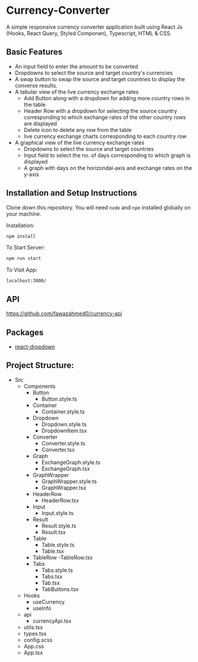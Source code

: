 # Currency-Converter

A simple responsive currency converter application  built using React Js (Hooks, React Query, Styled Componen), Typescript, HTML & CSS. 

## Basic Features
 - An input field to enter the amount to be converted
 - Dropdowns to select the source and target country's currencies
 - A swap button to swap the source and target countries to display the converse results.
 - A tabular view of the live currency exchange rates
   - Add Button along with a dropdown for adding more country rows in the table
   - Header Row with a dropdown for selecting the source country corresponding to which exchange rates of the other country rows are displayed
   - Delete icon to delete any row from the table
   - live currency exchange charts corresponding to each country row
 - A graphical view of the live currency exchange rates
   - Dropdowns to select the source and target countries
   - Input field to select the no. of days corresponding to which graph is displayed
   - A graph with days on the horizondal-axis and exchange rates on the y-axis
## Installation and Setup Instructions

Clone down this repository. You will need `node` and `npm` installed globally on your machine.  

Installation:

```bash
npm install
```

To Start Server:

```bash
npm run start
```

To Visit App:

`localhost:3000/` 


## API 
<https://github.com/fawazahmed0/currency-api>

## Packages
- [react-dropdown](https://www.npmjs.com/package/react-dropdown)

## Project Structure:
- Src
  - Components
    - Button
      - Button.style.ts
    - Container
      - Container.style.ts
    - Dropdown
      - Dropdown.style.ts
      - DropdownItem.tsx
    - Converter
      - Converter.style.ts
      - Converter.tsx
    - Graph
      - ExchangeGraph.style.ts
      - ExchangeGraph.tsx
    - GraphWrapper
      - GraphWrapper.style.ts
      - GraphWrapper.tsx
    - HeaderRow
      - HeaderRow.tsx
    - Input
      - Input.style.ts
    - Result
      - Result.style.ts
      - Result.tsx
    - Table
      - Table.style.ts
      - Table.tsx
    - TableRow
      -TableRow.tsx
    - Tabs
      - Tabs.style.ts
      - Tabs.tsx
      - Tab.tsx
      - TabButtons.tsx
  - Hooks
    - useCurrency
    - useInfo
  - api
    - currencyApi.tsx
  - utils.tsx
  - types.tsx
  - config.scss
  - App.css
  - App.tsx
